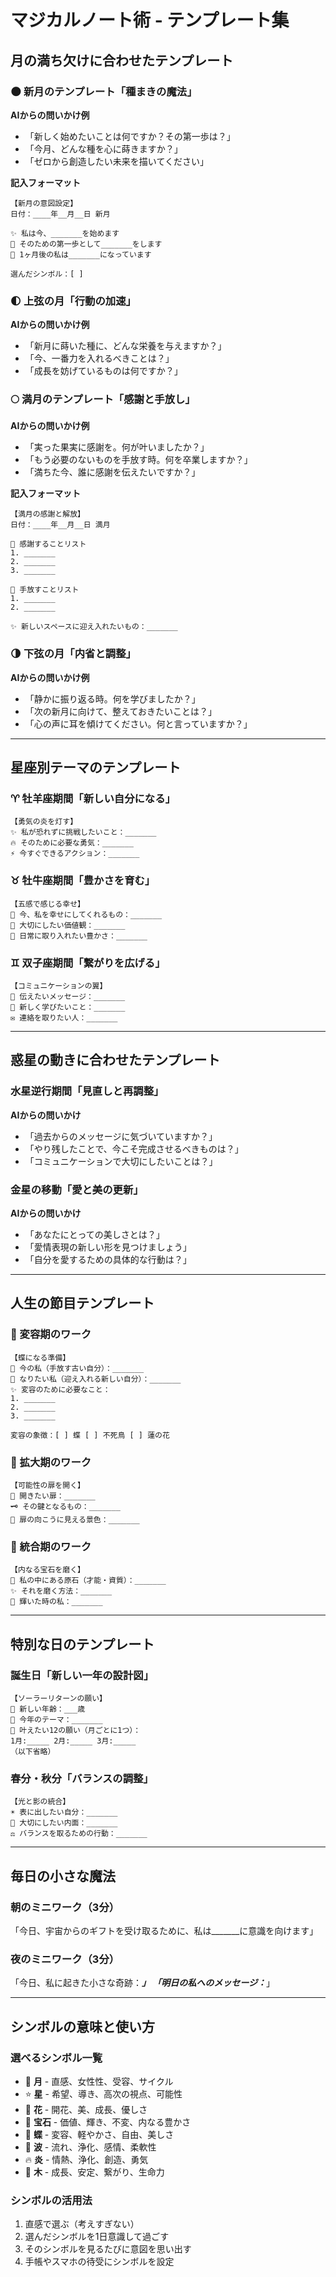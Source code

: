 # マジカルノート術 - テンプレート集

## 月の満ち欠けに合わせたテンプレート

### 🌑 新月のテンプレート「種まきの魔法」
**AIからの問いかけ例**
- 「新しく始めたいことは何ですか？その第一歩は？」
- 「今月、どんな種を心に蒔きますか？」
- 「ゼロから創造したい未来を描いてください」

**記入フォーマット**
```
【新月の意図設定】
日付：____年__月__日 新月

✨ 私は今、_______を始めます
🌱 そのための第一歩として_______をします
💫 1ヶ月後の私は_______になっています

選んだシンボル：[ ]
```

### 🌓 上弦の月「行動の加速」
**AIからの問いかけ例**
- 「新月に蒔いた種に、どんな栄養を与えますか？」
- 「今、一番力を入れるべきことは？」
- 「成長を妨げているものは何ですか？」

### 🌕 満月のテンプレート「感謝と手放し」
**AIからの問いかけ例**
- 「実った果実に感謝を。何が叶いましたか？」
- 「もう必要のないものを手放す時。何を卒業しますか？」
- 「満ちた今、誰に感謝を伝えたいですか？」

**記入フォーマット**
```
【満月の感謝と解放】
日付：____年__月__日 満月

🙏 感謝することリスト
1. _______
2. _______
3. _______

🍃 手放すことリスト
1. _______
2. _______

✨ 新しいスペースに迎え入れたいもの：_______
```

### 🌗 下弦の月「内省と調整」
**AIからの問いかけ例**
- 「静かに振り返る時。何を学びましたか？」
- 「次の新月に向けて、整えておきたいことは？」
- 「心の声に耳を傾けてください。何と言っていますか？」

---

## 星座別テーマのテンプレート

### ♈ 牡羊座期間「新しい自分になる」
```
【勇気の炎を灯す】
✨ 私が恐れずに挑戦したいこと：_______
🔥 そのために必要な勇気：_______
⚡ 今すぐできるアクション：_______
```

### ♉ 牡牛座期間「豊かさを育む」
```
【五感で感じる幸せ】
🌸 今、私を幸せにしてくれるもの：_______
💎 大切にしたい価値観：_______
🌿 日常に取り入れたい豊かさ：_______
```

### ♊ 双子座期間「繋がりを広げる」
```
【コミュニケーションの翼】
💬 伝えたいメッセージ：_______
🦋 新しく学びたいこと：_______
✉️ 連絡を取りたい人：_______
```

---

## 惑星の動きに合わせたテンプレート

### 水星逆行期間「見直しと再調整」
**AIからの問いかけ**
- 「過去からのメッセージに気づいていますか？」
- 「やり残したことで、今こそ完成させるべきものは？」
- 「コミュニケーションで大切にしたいことは？」

### 金星の移動「愛と美の更新」
**AIからの問いかけ**
- 「あなたにとっての美しさとは？」
- 「愛情表現の新しい形を見つけましょう」
- 「自分を愛するための具体的な行動は？」

---

## 人生の節目テンプレート

### 🔄 変容期のワーク
```
【蝶になる準備】
🐛 今の私（手放す古い自分）：_______
🦋 なりたい私（迎え入れる新しい自分）：_______
✨ 変容のために必要なこと：
1. _______
2. _______
3. _______

変容の象徴：[ ] 蝶 [ ] 不死鳥 [ ] 蓮の花
```

### 🌟 拡大期のワーク
```
【可能性の扉を開く】
🚪 開きたい扉：_______
🗝️ その鍵となるもの：_______
🌈 扉の向こうに見える景色：_______
```

### 💎 統合期のワーク
```
【内なる宝石を磨く】
💎 私の中にある原石（才能・資質）：_______
✨ それを磨く方法：_______
👑 輝いた時の私：_______
```

---

## 特別な日のテンプレート

### 誕生日「新しい一年の設計図」
```
【ソーラーリターンの願い】
🎂 新しい年齢：___歳
🌟 今年のテーマ：_______
📝 叶えたい12の願い（月ごとに1つ）：
1月:_____ 2月:_____ 3月:_____
（以下省略）
```

### 春分・秋分「バランスの調整」
```
【光と影の統合】
☀️ 表に出したい自分：_______
🌙 大切にしたい内面：_______
⚖️ バランスを取るための行動：_______
```

---

## 毎日の小さな魔法

### 朝のミニワーク（3分）
「今日、宇宙からのギフトを受け取るために、私は_______に意識を向けます」

### 夜のミニワーク（3分）
「今日、私に起きた小さな奇跡：_______」
「明日の私へのメッセージ：_______」

---

## シンボルの意味と使い方

### 選べるシンボル一覧
- 🌙 **月** - 直感、女性性、受容、サイクル
- ⭐ **星** - 希望、導き、高次の視点、可能性
- 🌸 **花** - 開花、美、成長、優しさ
- 💎 **宝石** - 価値、輝き、不変、内なる豊かさ
- 🦋 **蝶** - 変容、軽やかさ、自由、美しさ
- 🌊 **波** - 流れ、浄化、感情、柔軟性
- 🔥 **炎** - 情熱、浄化、創造、勇気
- 🌳 **木** - 成長、安定、繋がり、生命力

### シンボルの活用法
1. 直感で選ぶ（考えすぎない）
2. 選んだシンボルを1日意識して過ごす
3. そのシンボルを見るたびに意図を思い出す
4. 手帳やスマホの待受にシンボルを設定